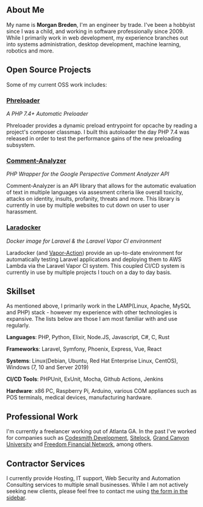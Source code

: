 ## About Me

My name is **Morgan Breden**, I'm an engineer by trade. I've been a hobbyist since I was a child, and working in software professionally since 2009. While I primarily work in web development, my experience branches out into systems administration, desktop development, machine learning, robotics and more.

## Open Source Projects

Some of my current OSS work includes:

### [Phreloader](https://github.com/bredmor/phreloader)
*A PHP 7.4+ Automatic Preloader*

Phreloader provides a dynamic preload entrypoint for opcache by reading a project's composer classmap. I built this autoloader the day PHP 7.4 was released in order to test the performance gains of the new preloading subsystem.

### [Comment-Analyzer](https://github.com/bredmor/comment-analyzer)
*PHP Wrapper for the Google Perspective Comment Analyzer API*

Comment-Analyzer is an API library that allows for the automatic evaluation of text in multiple languages via assesment criteria like overall toxicity, attacks on identity, insults, profanity, threats and more. This library is currently in use by multiple websites to cut down on user to user harassment.

### [Laradocker](https://github.com/bredmor/laradocker)
*Docker image for Laravel & the Laravel Vapor CI environment*

Laradocker (and [Vapor-Action](https://github.com/bredmor/vapor-action)) provide an up-to-date environment for automatically testing Laravel applications and deploying them to AWS Lambda via the Laravel Vapor CI system. This coupled CI/CD system is currently in use by multiple projects I touch on a day to day basis.

## Skillset
As mentioned above, I primarily work in the LAMP(Linux, Apache, MySQL and PHP) stack - however my experience with other technologies is expansive. The lists below are those I am most familiar with and use regularly.

**Languages**: PHP, Python, Elixir, Node.JS, Javascript, C#, C, Rust

**Frameworks**: Laravel, Symfony, Phoenix, Express, Vue, React 

**Systems**: Linux(Debian, Ubuntu, Red Hat Enterprise Linux, CentOS), Windows (7, 10 and Server 2019)

**CI/CD Tools**: PHPUnit, ExUnit, Mocha, Github Actions, Jenkins

**Hardware**: x86 PC, Raspberry Pi, Arduino, various COM appliances such as POS terminals, medical devices, manufacturing hardware.

## Professional Work

I'm currently a freelancer working out of Atlanta GA. In the past I've worked for companies such as [Codesmith Development](https://codesmithdev.com/), [Sitelock](https://www.sitelock.com/), [Grand Canyon University](https://www.gcu.edu/) and [Freedom Financial Network](https://www.freedomfinancialnetwork.com/), among others.

## Contractor Services

I currently provide Hosting, IT support, Web Security and Automation Consulting services to multiple small businesses. While I am not actively seeking new clients, please feel free to contact me using [the form in the sidebar](#contact).

